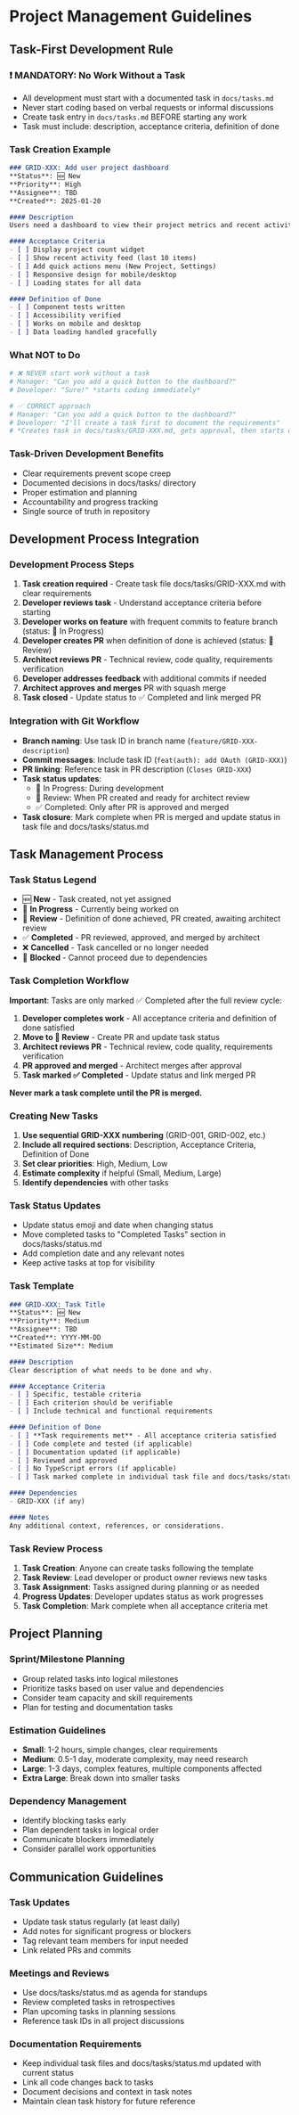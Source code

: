 # Project Management Guidelines

## Task-First Development Rule

### ❗ MANDATORY: No Work Without a Task
- All development must start with a documented task in `docs/tasks.md`
- Never start coding based on verbal requests or informal discussions
- Create task entry in `docs/tasks.md` BEFORE starting any work
- Task must include: description, acceptance criteria, definition of done

### Task Creation Example
```markdown
### GRID-XXX: Add user project dashboard
**Status**: 🆕 New  
**Priority**: High  
**Assignee**: TBD  
**Created**: 2025-01-20  

#### Description
Users need a dashboard to view their project metrics and recent activity.

#### Acceptance Criteria
- [ ] Display project count widget
- [ ] Show recent activity feed (last 10 items)
- [ ] Add quick actions menu (New Project, Settings)
- [ ] Responsive design for mobile/desktop
- [ ] Loading states for all data

#### Definition of Done
- [ ] Component tests written
- [ ] Accessibility verified
- [ ] Works on mobile and desktop
- [ ] Data loading handled gracefully
```

### What NOT to Do
```bash
# ❌ NEVER start work without a task
# Manager: "Can you add a quick button to the dashboard?"
# Developer: "Sure!" *starts coding immediately*

# ✅ CORRECT approach
# Manager: "Can you add a quick button to the dashboard?"
# Developer: "I'll create a task first to document the requirements"
# *Creates task in docs/tasks/GRID-XXX.md, gets approval, then starts development*
```

### Task-Driven Development Benefits
- Clear requirements prevent scope creep
- Documented decisions in docs/tasks/ directory
- Proper estimation and planning
- Accountability and progress tracking
- Single source of truth in repository

## Development Process Integration

### Development Process Steps
1. **Task creation required** - Create task file docs/tasks/GRID-XXX.md with clear requirements
2. **Developer reviews task** - Understand acceptance criteria before starting
3. **Developer works on feature** with frequent commits to feature branch (status: 🔄 In Progress)
4. **Developer creates PR** when definition of done is achieved (status: 👀 Review)
5. **Architect reviews PR** - Technical review, code quality, requirements verification
6. **Developer addresses feedback** with additional commits if needed
7. **Architect approves and merges** PR with squash merge
8. **Task closed** - Update status to ✅ Completed and link merged PR

### Integration with Git Workflow
- **Branch naming**: Use task ID in branch name (`feature/GRID-XXX-description`)
- **Commit messages**: Include task ID (`feat(auth): add OAuth (GRID-XXX)`)
- **PR linking**: Reference task in PR description (`Closes GRID-XXX`)
- **Task status updates**: 
  - 🔄 In Progress: During development
  - 👀 Review: When PR created and ready for architect review
  - ✅ Completed: Only after PR is approved and merged
- **Task closure**: Mark complete when PR is merged and update status in task file and docs/tasks/status.md

## Task Management Process

### Task Status Legend
- 🆕 **New** - Task created, not yet assigned
- 🔄 **In Progress** - Currently being worked on
- 👀 **Review** - Definition of done achieved, PR created, awaiting architect review
- ✅ **Completed** - PR reviewed, approved, and merged by architect
- ❌ **Cancelled** - Task cancelled or no longer needed
- 🔴 **Blocked** - Cannot proceed due to dependencies

### Task Completion Workflow
**Important**: Tasks are only marked ✅ Completed after the full review cycle:

1. **Developer completes work** - All acceptance criteria and definition of done satisfied
2. **Move to 👀 Review** - Create PR and update task status 
3. **Architect reviews PR** - Technical review, code quality, requirements verification
4. **PR approved and merged** - Architect merges after approval
5. **Task marked ✅ Completed** - Update status and link merged PR

**Never mark a task complete until the PR is merged.**

### Creating New Tasks
1. **Use sequential GRID-XXX numbering** (GRID-001, GRID-002, etc.)
2. **Include all required sections**: Description, Acceptance Criteria, Definition of Done
3. **Set clear priorities**: High, Medium, Low
4. **Estimate complexity** if helpful (Small, Medium, Large)
5. **Identify dependencies** with other tasks

### Task Status Updates
- Update status emoji and date when changing status
- Move completed tasks to "Completed Tasks" section in docs/tasks/status.md
- Add completion date and any relevant notes
- Keep active tasks at top for visibility

### Task Template
```markdown
### GRID-XXX: Task Title
**Status**: 🆕 New  
**Priority**: Medium  
**Assignee**: TBD  
**Created**: YYYY-MM-DD  
**Estimated Size**: Medium  

#### Description
Clear description of what needs to be done and why.

#### Acceptance Criteria
- [ ] Specific, testable criteria
- [ ] Each criterion should be verifiable
- [ ] Include technical and functional requirements

#### Definition of Done
- [ ] **Task requirements met** - All acceptance criteria satisfied
- [ ] Code complete and tested (if applicable)
- [ ] Documentation updated (if applicable)
- [ ] Reviewed and approved
- [ ] No TypeScript errors (if applicable)
- [ ] Task marked complete in individual task file and docs/tasks/status.md

#### Dependencies
- GRID-XXX (if any)

#### Notes
Any additional context, references, or considerations.
```

### Task Review Process
1. **Task Creation**: Anyone can create tasks following the template
2. **Task Review**: Lead developer or product owner reviews new tasks
3. **Task Assignment**: Tasks assigned during planning or as needed
4. **Progress Updates**: Developer updates status as work progresses
5. **Task Completion**: Mark complete when all acceptance criteria met

## Project Planning

### Sprint/Milestone Planning
- Group related tasks into logical milestones
- Prioritize tasks based on user value and dependencies
- Consider team capacity and skill requirements
- Plan for testing and documentation tasks

### Estimation Guidelines
- **Small**: 1-2 hours, simple changes, clear requirements
- **Medium**: 0.5-1 day, moderate complexity, may need research
- **Large**: 1-3 days, complex features, multiple components affected
- **Extra Large**: Break down into smaller tasks

### Dependency Management
- Identify blocking tasks early
- Plan dependent tasks in logical order
- Communicate blockers immediately
- Consider parallel work opportunities

## Communication Guidelines

### Task Updates
- Update task status regularly (at least daily)
- Add notes for significant progress or blockers
- Tag relevant team members for input needed
- Link related PRs and commits

### Meetings and Reviews
- Use docs/tasks/status.md as agenda for standups
- Review completed tasks in retrospectives
- Plan upcoming tasks in planning sessions
- Reference task IDs in all project discussions

### Documentation Requirements
- Keep individual task files and docs/tasks/status.md updated with current status
- Link all code changes back to tasks
- Document decisions and context in task notes
- Maintain clean task history for future reference